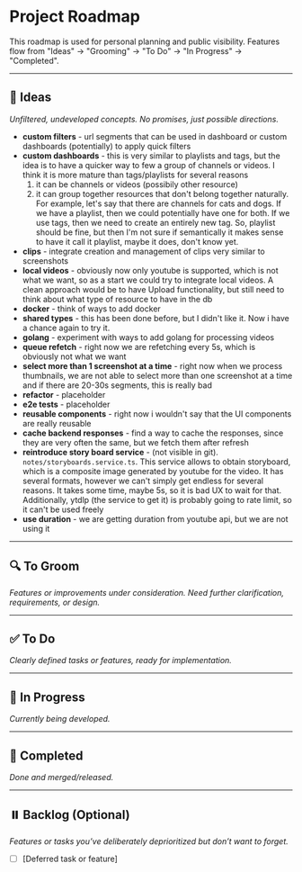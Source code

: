 # Project Roadmap

This roadmap is used for personal planning and public visibility. Features flow from "Ideas" → "Grooming" → "To Do" → "In Progress" → "Completed".

---

## 📝 Ideas

_Unfiltered, undeveloped concepts. No promises, just possible directions._
- __custom filters__ - url segments that can be used in dashboard or custom dashboards (potentially) to apply quick filters
- __custom dashboards__ - this is very similar to playlists and tags, but the idea is to have a quicker way to few a group of channels or videos. I think it is more mature than tags/playlists for several reasons
  1. it can be channels or videos (possibily other resource)
  2. it can group together resources that don't belong together naturally. For example, let's say that there are channels for cats and dogs. If we have a playlist, then we could potentially have one for both. If we use tags, then we need to create an entirely new tag. So, playlist should be fine, but then I'm not sure if semantically it makes sense to have it call it playlist, maybe it does, don't know yet.
- __clips__ - integrate creation and management of clips very similar to screenshots
- __local videos__ - obviously now only youtube is supported, which is not what we want, so as a start we could try to integrate local videos. A clean approach would be to have Upload functionality, but still need to think about what type of resource to have in the db
- __docker__ - think of ways to add docker
- __shared types__ - this has been done before, but I didn't like it. Now i have a chance again to try it.
- __golang__ - experiment with ways to add golang for processing videos
- __queue refetch__ - right now we are refetching every 5s, which is obviously not what we want
- __select more than 1 screenshot at a time__ - right now when we process thumbnails, we are not able to select more than one screenshot at a time and if there are 20-30s segments, this is really bad
- __refactor__ - placeholder
- __e2e tests__ - placeholder
- __reusable components__ - right now i wouldn't say that the UI components are really reusable
- __cache backend responses__ - find a way to cache the responses, since they are very often the same, but we fetch them after refresh
- __reintroduce story board service__ - (not visible in git). `notes/storyboards.service.ts`. This service allows to obtain storyboard, which is a composite image generated by youtube for the video. It has several formats, however we can't simply get endless for several reasons. It takes some time, maybe 5s, so it is bad UX to wait for that. Additionally, ytdlp (the service to get it) is probably going to rate limit, so it can't be used freely
- __use duration__ - we are getting duration from youtube api, but we are not using it
---

## 🔍 To Groom

_Features or improvements under consideration. Need further clarification, requirements, or design._

---

## ✅ To Do

_Clearly defined tasks or features, ready for implementation._

---

## 🚧 In Progress

_Currently being developed._

---

## 🎉 Completed

_Done and merged/released._

---

## ⏸️ Backlog (Optional)

_Features or tasks you’ve deliberately deprioritized but don’t want to forget._

- [ ] [Deferred task or feature]
